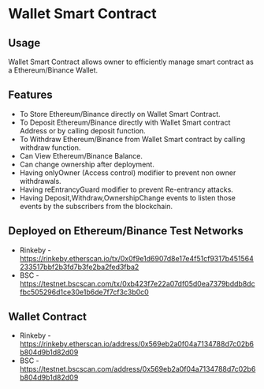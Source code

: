 # Wallet Smart Contract

## Usage
Wallet Smart Contract allows owner to efficiently manage smart contract as a Ethereum/Binance Wallet.

## Features

- To Store Ethereum/Binance directly on Wallet Smart Contract.
- To Deposit Ethereum/Binance directly with Wallet Smart contract Address or by calling deposit function.
- To Withdraw Ethereum/Binance from Wallet Smart contract by calling withdraw function.
- Can View Ethereum/Binance Balance.
- Can change ownership after deployment.
- Having onlyOwner (Access control) modifier to prevent non owner withdrawals.
- Having reEntrancyGuard modifier to prevent Re-entrancy attacks.
- Having Deposit,Withdraw,OwnershipChange events to listen those events by the subscribers from the blockchain.

## Deployed on Ethereum/Binance Test Networks
- Rinkeby - https://rinkeby.etherscan.io/tx/0x0f9e1d6907d8e17e4f51cf9317b451564233517bbf2b3fd7b3fe2ba2fed3fba2
- BSC - https://testnet.bscscan.com/tx/0xb423f7e22a07df05d0ea7379bddb8dcfbc505296d1ce30e1b6de7f7cf3c3b0c0

## Wallet Contract
- Rinkeby - https://rinkeby.etherscan.io/address/0x569eb2a0f04a7134788d7c02b6b804d9b1d82d09
- BSC - https://testnet.bscscan.com/address/0x569eb2a0f04a7134788d7c02b6b804d9b1d82d09


